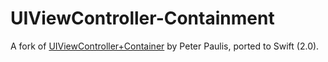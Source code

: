 # UIViewController-Containment
A fork of [UIViewController+Container](https://github.com/peterpaulis/UIViewController--Container-) by Peter Paulis, ported to Swift (2.0).
